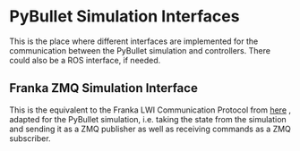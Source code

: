 # PyBullet Simulation Interfaces

This is the place where different interfaces are implemented for the communication between the PyBullet simulation and
controllers. There could also be a ROS interface, if needed.

## Franka ZMQ Simulation Interface

This is the equivalent to the Franka LWI Communication Protocol
from [here](https://github.com/epfl-lasa/franka_lightweight_interface/blob/main/include/franka_lightweight_interface/franka_lwi_communication_protocol.h)
, adapted for the PyBullet simulation, i.e. taking the state from the simulation and sending it as a ZMQ publisher as
well as receiving commands as a ZMQ subscriber.